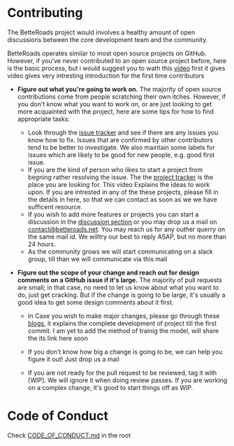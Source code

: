 # Contributing
The BetteRoads project would involves a healthy amount of open
discussions between the core development team and the community.

BetteRoads operates similar to most open source projects on GitHub.
However, if you've never contributed to an open source project before,
here is the basic process, but i would suggest you to wath this [video](https://github.com/manish-sin/BetteRoads/issues) first it gives video gives very intresting introduction for the first time contributors

-  **Figure out what you're going to work on.** The majority of open
   source contributions come from people scratching their own itches.
   However, if you don't know what you want to work on, or are just
   looking to get more acquainted with the project, here are some tips
   for how to find appropriate tasks:

   -  Look through the [issue tracker](https://github.com/manish-sin/BetteRoads/issues) and see if there are any issues you know how to fix. Issues that are confirmed by other contributors tend to be better to investigate. We also maintain some labels for issues which are likely to be
good for new people, e.g. good first issue.
	- If you are the kind of person who likes to start a project from begning rather resolving the issue. The the [project tracker](https://github.com/manish-sin/BetteRoads/projects) is the place you are looking for. This video Explains the ideas to work upon. If you are intrested in any of the these projects, please fill in the details in here, so that we can contact as soon as we we have sufficent resource.
   -  If you wish to add more features or projects you can start a discussion in the [discussion section](https://github.com/manish-sin/BetteRoads/discussions) or you may drop us a mail on contact@betteroads.net. You may reach us for any outher querry on the same mail id. We willtry our best to reply ASAP, but no more than 24 hours.
   - As the community grows we will start communicating on a slack group, till than we will communicate via this mail
  

-  **Figure out the scope of your change and reach out for design
   comments on a GitHub issue if it's large.** The majority of pull
   requests are small; in that case, no need to let us know about what
   you want to do, just get cracking. But if the change is going to be
   large, it's usually a good idea to get some design comments about it
   first.
	  - In Case you wish to make major changes, please go through these [blogs](http://xplorml.in/?p=24), it explains the complete development of project till the first commit. I am yet to add the method of trainig the model, will share the its link here soon

   - If you don't know how big a change is going to be, we can help you
      figure it out! Just drop us a mail

   - If you are not ready for the pull request to be reviewed, tag it with [WIP]. We will ignore it when doing review passes. If you are working on a complex 	change, it's good to start things off as WIP.


# Code of Conduct 
Check [CODE_OF_CONDUCT.md](https://github.com/manish-sin/BetteRoads/blob/master/CODE_OF_CONDUCT.md) in the root

